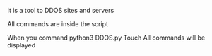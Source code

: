 It is a tool to DDOS sites and servers


 All commands are inside the script

When you command python3 DDOS.py
Touch All commands will be displayed
